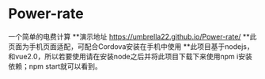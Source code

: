 # Power-rate
一个简单的电费计算
**演示地址  https://umbrella22.github.io/Power-rate/
**此页面为手机页面适配，可配合Cordova安装在手机中使用
**此项目基于nodejs，和vue2.0，所以若要使用请在安装node之后并将此项目下载下来使用npm i安装依赖；npm start就可以看到。
